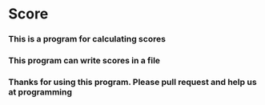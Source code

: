 # Score
### This is a program for calculating scores
### This program can write scores in a file
### Thanks for using this program. Please pull request and help us at programming
